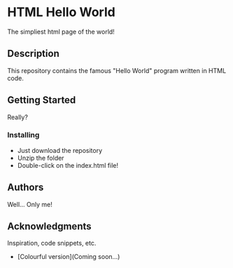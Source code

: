 # HTML Hello World

The simpliest html page of the world!

## Description

This repository contains the famous "Hello World" program written in HTML code.

## Getting Started
Really?
### Installing

* Just download the repository
* Unzip the folder
* Double-click on the index.html file!

## Authors

Well... Only me!

## Acknowledgments

Inspiration, code snippets, etc.
* [Colourful version](Coming soon...)